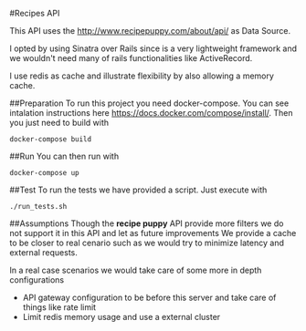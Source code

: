 #Recipes API 

  This API uses the http://www.recipepuppy.com/about/api/ as Data Source.
  
  I opted by using Sinatra over Rails since is a very lightweight framework and we 
  wouldn't need many of rails functionalities like ActiveRecord.

  I use redis as cache and illustrate flexibility by also allowing a memory cache.

##Preparation 
To run this project you need docker-compose. You can see intalation 
instructions here https://docs.docker.com/compose/install/.
    Then you just need to build with
```shell
docker-compose build
```

##Run
 You can then run with
```shell
docker-compose up
```
##Test
To run the tests we have provided a script. Just execute with
```shell
./run_tests.sh
```

##Assumptions
Though the **recipe puppy** API provide more filters we do not support it in this API and let
  as future improvements
We provide a cache to be closer to real cenario such as we would try to minimize latency and external requests.

In a real case scenarios we would take care of some more in depth configurations 
   - API gateway configuration to be before this server and take care of things like rate limit
   - Limit redis memory usage and use a external cluster